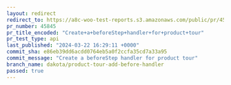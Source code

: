```yaml
---
layout: redirect
redirect_to: https://a8c-woo-test-reports.s3.amazonaws.com/public/pr/45845/api/index.html
pr_number: 45845
pr_title_encoded: "Create+a+beforeStep+handler+for+product+tour"
pr_test_type: api
last_published: "2024-03-22 16:29:11 +0000"
commit_sha: e86eb39dd6acdd0764eb5a0f2ccfa35cd7a33a95
commit_message: "Create a beforeStep handler for product tour"
branch_name: dakota/product-tour-add-before-handler
passed: true
---
```

